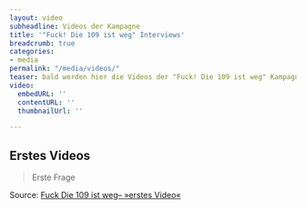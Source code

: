 ```yaml
---
layout: video
subheadline: Videos der Kampagne
title: '"Fuck! Die 109 ist weg" Interviews'
breadcrumb: true
categories:
- media
permalink: "/media/videos/"
teaser: bald werden hier die Videos der "Fuck! Die 109 ist weg" Kampagne veröffentlicht
video:
  embedURL: ''
  contentURL: ''
  thumbnailUrl: ''

---
```

## Erstes Videos

> Erste Frage

Source: [Fuck Die 109 ist weg– »erstes Video«](https://www.youtube.com)
